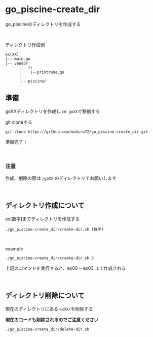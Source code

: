 # go_piscine-create_dir

go_piscineのディレクトリを作成する

<br>

ディレクトリ作成例
```
ex[XX]
|-- main.go
|-- vendor
      |-- ft
      |    |--printrune.go
      |
      |-- piscine/
```
## 準備

goXXディレクトリを作成し ```cd goXX```で移動する

git cloneする
```
git clone https://github.com/mahiro72/go_piscine-create_dir.git
```

準備完了！

<br>

### 注意

作成、削除の際は ```/goXX``` のディレクトリでお願いします

<br>

## ディレクトリ作成について

ex[数字]までディレクトリを作成する

```
./go_piscine-create_dir/create-dir.sh [数字]
```

<br>

example
```
./go_piscine-create_dir/create-dir.sh 3
```
上記のコマンドを実行すると、ex00 ~ ex03 まで作成される

<br>

## ディレクトリ削除について

現在のディレクトリにある ```exXX/```を削除する

**現在のコードも削除されるのでご注意ください**

```
./go_piscine-create_dir/delete-dir.sh
```
